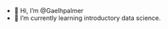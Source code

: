 - 👋 Hi, I’m @Gaelhpalmer
- 🌱 I’m currently learning introductory data science.
<!---
Gaelhpalmer/Gaelhpalmer is a ✨ special ✨ repository because its `README.md` (this file) appears on your GitHub profile.
You can click the Preview link to take a look at your changes.
--->
